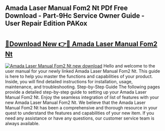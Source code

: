 ## Amada Laser Manual Fom2 Nt PDf Free Download - Part-9Hc Service Owner Guide - User Repair Edition PAKox

# <h2><a href="http://bc47997.oget.top/?id=Amada+Laser+Manual+Fom2+Nt">🔗Download New 👉🔴 Amada Laser Manual Fom2 Nt</a></h2>

[![Amada Laser Manual Fom2 Nt new download](https://i.imgur.com/5g1atiW.png)](http://bc47997.oget.top/?id=Amada+Laser+Manual+Fom2+Nt)
Hello and welcome to the user manual for your newly linked Amada Laser Manual Fom2 Nt. This guide is here to help you master the functions and capabilities of your product. Inside, you will find detailed instructions for installation, usage, maintenance, and troubleshooting. Step-by-Step Guide The following pages provide a detailed step-by-step guide to setting up your Amada Laser Manual Fom2 Nt. Enjoy the seamless integration of list of features with your new Amada Laser Manual Fom2 Nt. We believe that the Amada Laser Manual Fom2 Nt has been a comprehensive and thorough resource in your quest to understand the features and capabilities of your new item. If you need any assistance or have any questions, our customer service team is always available.
